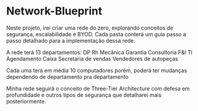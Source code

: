 # Network-Blueprint
Neste projeto, irei criar uma rede do zero, explorando conceitos de segurança, escalabilidade e BYOD. Cada pasta conterá um guia passo a passo detalhado para a implementação dessa rede.

A rede terá 13 departamentos:
DP
Rh
Mecânica
Garantia
Consultoria
F&I
TI
Agendamento
Caixa
Secretaria de vendas
Vendedores de autopeças

Cada uma terá em média 10 computadores porém, poderá ter mudanças dependendo de departamento pra departamento

Minha rede seguirá o conceito de Three-Tier Architecture com defesa em profundidade e outros tipos de segurança que detalharei mais posteriormente.
